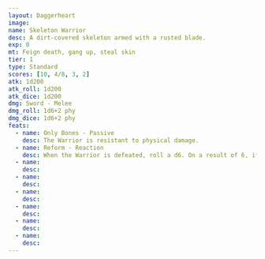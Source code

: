 ```yaml
---
layout: Daggerheart
image:
name: Skeleton Warrior
desc: A dirt-covered skeleton armed with a rusted blade.
exp: 0
mt: Feign death, gang up, steal skin
tier: 1
type: Standard
scores: [10, 4/8, 3, 2]
atk: 1d200
atk_roll: 1d200
atk_dice: 1d200
dmg: Sword - Melee
dmg_roll: 1d6+2 phy
dmg_dice: 1d6+2 phy
feats:
  - name: Only Bones - Passive
    desc: The Warrior is resistant to physical damage.
  - name: Reform - Reaction
    desc: When the Warrior is defeated, roll a d6. On a result of 6, if there are other adversaries on the battlefield, the Warrior re-forms with no marked HP.
  - name: 
    desc: 
  - name: 
    desc: 
  - name: 
    desc: 
  - name: 
    desc: 
  - name: 
    desc: 
  - name: 
    desc: 
---
```

